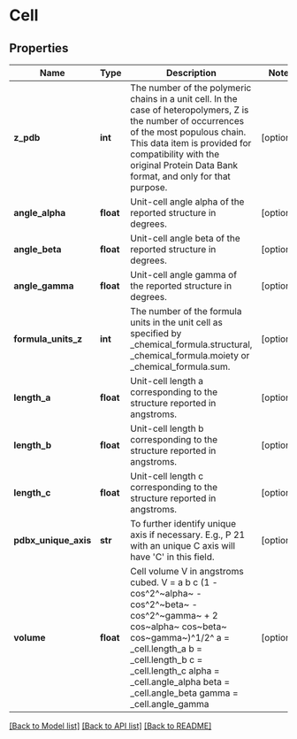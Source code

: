 # Cell

## Properties
Name | Type | Description | Notes
------------ | ------------- | ------------- | -------------
**z_pdb** | **int** | The number of the polymeric chains in a unit cell. In the case  of heteropolymers, Z is the number of occurrences of the most  populous chain.   This data item is provided for compatibility with the original  Protein Data Bank format, and only for that purpose. | [optional] 
**angle_alpha** | **float** | Unit-cell angle alpha of the reported structure in degrees. | [optional] 
**angle_beta** | **float** | Unit-cell angle beta of the reported structure in degrees. | [optional] 
**angle_gamma** | **float** | Unit-cell angle gamma of the reported structure in degrees. | [optional] 
**formula_units_z** | **int** | The number of the formula units in the unit cell as specified  by _chemical_formula.structural, _chemical_formula.moiety or  _chemical_formula.sum. | [optional] 
**length_a** | **float** | Unit-cell length a corresponding to the structure reported in angstroms. | [optional] 
**length_b** | **float** | Unit-cell length b corresponding to the structure reported in  angstroms. | [optional] 
**length_c** | **float** | Unit-cell length c corresponding to the structure reported in angstroms. | [optional] 
**pdbx_unique_axis** | **str** | To further identify unique axis if necessary.  E.g., P 21 with  an unique C axis will have &#x27;C&#x27; in this field. | [optional] 
**volume** | **float** | Cell volume V in angstroms cubed.   V &#x3D; a b c (1 - cos^2^~alpha~ - cos^2^~beta~ - cos^2^~gamma~             + 2 cos~alpha~ cos~beta~ cos~gamma~)^1/2^   a     &#x3D; _cell.length_a  b     &#x3D; _cell.length_b  c     &#x3D; _cell.length_c  alpha &#x3D; _cell.angle_alpha  beta  &#x3D; _cell.angle_beta  gamma &#x3D; _cell.angle_gamma | [optional] 

[[Back to Model list]](../README.md#documentation-for-models) [[Back to API list]](../README.md#documentation-for-api-endpoints) [[Back to README]](../README.md)

